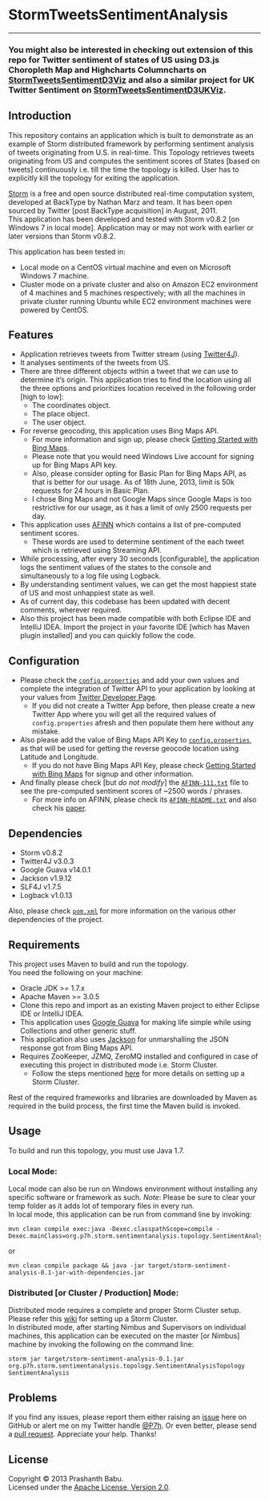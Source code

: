# StormTweetsSentimentAnalysis
----------

### You might also be interested in checking out extension of this repo for Twitter sentiment of states of US using D3.js Choropleth Map and Highcharts Columncharts on [StormTweetsSentimentD3Viz](https://github.com/P7h/StormTweetsSentimentD3Viz) and also a similar project for UK Twitter Sentiment on [StormTweetsSentimentD3UKViz](https://github.com/P7h/StormTweetsSentimentD3UKViz).

## Introduction
This repository contains an application which is built to demonstrate as an example of Storm distributed framework by performing sentiment analysis of tweets originating from U.S. in real-time. This Topology retrieves tweets originating from US and computes the sentiment scores of States [based on tweets] continuously i.e. till the time the topology is killed. User has to explicitly kill the topology for exiting the application.

[Storm](http://storm-project.net) is a free and open source distributed real-time computation system, developed at BackType by Nathan Marz and team. It has been open sourced by Twitter [post BackType acquisition] in August, 2011.<br>
This application has been developed and tested with Storm v0.8.2 [on Windows 7 in local mode]. Application may or may not work with earlier or later versions than Storm v0.8.2.<br>

This application has been tested in:<br>

+ Local mode on a CentOS virtual machine and even on Microsoft Windows 7 machine.
+ Cluster mode on a private cluster and also on Amazon EC2 environment of 4 machines and 5 machines respectively; with all the machines in private cluster running Ubuntu while EC2 environment machines were powered by CentOS.

## Features
* Application retrieves tweets from Twitter stream (using [Twitter4J](http://twitter4j.org)).<br>
* It analyses sentiments of the tweets from US.
* There are three different objects within a tweet that we can use to determine it’s origin. This application tries to find the location using all the three options and prioritizes location received in the following order [high to low]:
	* The coordinates object.
	* The place object.
	* The user object.
* For reverse geocoding, this application uses Bing Maps API. 
	* For more information and sign up, please check [Getting Started with Bing Maps](http://msdn.microsoft.com/en-us/library/ff428643.aspx).
	* Please note that you would need Windows Live account for signing up for Bing Maps API key.
	* Also, please consider opting for Basic Plan for Bing Maps API, as that is better for our usage. As of 18th June, 2013, limit is 50k requests for 24 hours in Basic Plan.
	* I chose Bing Maps and not Google Maps since Google Maps is too restrictive for our usage, as it has a limit of only 2500 requests per day.
* This application uses [AFINN](http://www2.imm.dtu.dk/pubdb/views/publication_details.php?id=6010) which contains a list of pre-computed sentiment scores.
	* These words are used to determine sentiment of the each tweet which is retrieved using Streaming API.
* While processing, after every 30 seconds [configurable], the application logs the sentiment values of the states to the console and simultaneously to a log file using Logback.<br>
* By understanding sentiment values, we can get the most happiest state of US and most unhappiest state as well.
* As of current day, this codebase has been updated with decent comments, wherever required.
* Also this project has been made compatible with both Eclipse IDE and IntelliJ IDEA. Import the project in your favorite IDE [which has Maven plugin installed] and you can quickly follow the code.


## Configuration
* Please check the [`config.properties`](src/main/resources/config.properties#L3-6) and add your own values and complete the integration of Twitter API to your application by looking at your values from [Twitter Developer Page](https://dev.twitter.com/apps).<br>
	* If you did not create a Twitter App before, then please create a new Twitter App where you will get all the required values of `config.properties` afresh and then populate them here without any mistake.<br>
* Also please add the value of Bing Maps API Key to [`config.properties`](src/main/resources/config.properties#L10), as that will be used for getting the reverse geocode location using Latitude and Longitude.<br>
	* If you do not have Bing Maps API Key, please check [Getting Started with Bing Maps](http://msdn.microsoft.com/en-us/library/ff428643.aspx) for signup and other information.<br>
* And finally please check [but _do not modify_] the [`AFINN-111.txt`](src/main/resources/AFINN-111.txt) file to see the pre-computed sentiment scores of ~2500 words / phrases.
	* For more info on AFINN, please check its [`AFINN-README.txt`](src/main/resources/AFINN-README.txt) and also check his [paper](http://www2.imm.dtu.dk/pubdb/views/publication_details.php?id=6010).

## Dependencies
* Storm v0.8.2
* Twitter4J v3.0.3
* Google Guava v14.0.1
* Jackson v1.9.12
* SLF4J v1.7.5
* Logback v1.0.13

Also, please check [`pom.xml`](pom.xml) for more information on the various other dependencies of the project.<br>

## Requirements
This project uses Maven to build and run the topology.<br>
You need the following on your machine:

* Oracle JDK >= 1.7.x
* Apache Maven >= 3.0.5
* Clone this repo and import as an existing Maven project to either Eclipse IDE or IntelliJ IDEA.
* This application uses [Google Guava](https://code.google.com/p/guava-libraries) for making life simple while using Collections and other generic stuff.
* This application also uses [Jackson](http://jackson.codehaus.org) for unmarshalling the JSON response got from Bing Maps API.
* Requires ZooKeeper, JZMQ, ZeroMQ installed and configured in case of executing this project in distributed mode i.e. Storm Cluster.<br>
	- Follow the steps mentioned [here](https://github.com/nathanmarz/storm/wiki/Setting-up-a-Storm-cluster) for more details on setting up a Storm Cluster.<br>

Rest of the required frameworks and libraries are downloaded by Maven as required in the build process, the first time the Maven build is invoked.

## Usage
To build and run this topology, you must use Java 1.7.

### Local Mode:
Local mode can also be run on Windows environment without installing any specific software or framework as such. *Note*: Please be sure to clear your temp folder as it adds lot of temporary files in every run.<br>
In local mode, this application can be run from command line by invoking:<br>

    mvn clean compile exec:java -Dexec.classpathScope=compile -Dexec.mainClass=org.p7h.storm.sentimentanalysis.topology.SentimentAnalysisTopology
or

    mvn clean compile package && java -jar target/storm-sentiment-analysis-0.1-jar-with-dependencies.jar
	
### Distributed [or Cluster / Production] Mode:
Distributed mode requires a complete and proper Storm Cluster setup. Please refer this [wiki](https://github.com/nathanmarz/storm/wiki/Setting-up-a-Storm-cluster) for setting up a Storm Cluster.<br>
In distributed mode, after starting Nimbus and Supervisors on individual machines, this application can be executed on the master [or Nimbus] machine by invoking the following on the command line:

    storm jar target/storm-sentiment-analysis-0.1.jar org.p7h.storm.sentimentanalysis.topology.SentimentAnalysisTopology SentimentAnalysis

## Problems
If you find any issues, please report them either raising an [issue](https://github.com/P7h/StormTweetsSentimentAnalysis/issues) here on GitHub or alert me on my Twitter handle [@P7h](http://twitter.com/P7h). Or even better, please send a [pull request](https://github.com/P7h/StormTweetsSentimentAnalysis/pulls).
Appreciate your help. Thanks!

## License
Copyright &copy; 2013 Prashanth Babu.<br>
Licensed under the [Apache License, Version 2.0](http://www.apache.org/licenses/LICENSE-2.0).
